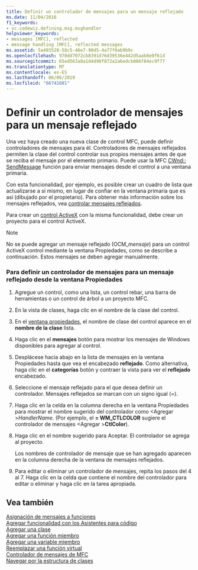 ```yaml
---
title: Definir un controlador de mensajes para un mensaje reflejado
ms.date: 11/04/2016
f1_keywords:
- vc.codewiz.defining.msg.msghandler
helpviewer_keywords:
- messages [MFC], reflected
- message handling [MFC], reflected messages
ms.assetid: 5a403528-58c5-46e7-90d5-4a77f0ab9b9c
ms.openlocfilehash: 970dd7072cb8391d76d39536e442d5aab8e0f61d
ms.sourcegitcommit: 65ed563a8a1d4d90f872a2a6edcb086f84ec9f77
ms.translationtype: MT
ms.contentlocale: es-ES
ms.lasthandoff: 06/06/2019
ms.locfileid: "66741601"
---
```

# <a name="defining-a-message-handler-for-a-reflected-message"></a>Definir un controlador de mensajes para un mensaje reflejado

Una vez haya creado una nueva clase de control MFC, puede definir controladores de mensajes para él. Controladores de mensajes reflejados permiten la clase del control controlar sus propios mensajes antes de que se reciba el mensaje por el elemento primario. Puede usar la MFC [CWnd:: SendMessage](../../mfc/reference/cwnd-class.md#sendmessage) función para enviar mensajes desde el control a una ventana primaria.

Con esta funcionalidad, por ejemplo, es posible crear un cuadro de lista que actualizarse a sí mismo, en lugar de confiar en la ventana primaria que es así (dibujado por el propietario). Para obtener más información sobre los mensajes reflejados, vea [controlar mensajes reflejados](../../mfc/handling-reflected-messages.md).

Para crear un [control ActiveX](../../mfc/activex-controls-on-the-internet.md) con la misma funcionalidad, debe crear un proyecto para el control ActiveX.

> [!NOTE]
>  No se puede agregar un mensaje reflejado (OCM_*mensaje*) para un control ActiveX control mediante la ventana Propiedades, como se describe a continuación. Estos mensajes se deben agregar manualmente.

### <a name="to-define-a-message-handler-for-a-reflected-message-from-the-properties-window"></a>Para definir un controlador de mensajes para un mensaje reflejado desde la ventana Propiedades

1. Agregue un control, como una lista, un control rebar, una barra de herramientas o un control de árbol a un proyecto MFC.

1. En la vista de clases, haga clic en el nombre de la clase del control.

1. En el [ventana propiedades](/visualstudio/ide/reference/properties-window), el nombre de clase del control aparece en el **nombre de la clase** lista.

1. Haga clic en el **mensajes** botón para mostrar los mensajes de Windows disponibles para agregar al control.

1. Desplácese hacia abajo en la lista de mensajes en la ventana Propiedades hasta que vea el encabezado **reflejado**. Como alternativa, haga clic en el **categorías** botón y contraer la vista para ver el **reflejado** encabezado.

1. Seleccione el mensaje reflejado para el que desea definir un controlador. Mensajes reflejados se marcan con un signo igual (=).

1. Haga clic en la celda en la columna derecha en la ventana Propiedades para mostrar el nombre sugerido del controlador como \<Agregar >*HandlerName*. (Por ejemplo, el **= WM_CTLCOLOR** sugiere el controlador de mensajes \<Agregar >**CtlColor**).

1. Haga clic en el nombre sugerido para Aceptar. El controlador se agrega al proyecto.

   Los nombres de controlador de mensaje que se han agregado aparecen en la columna derecha de la ventana de mensajes reflejados.

9. Para editar o eliminar un controlador de mensajes, repita los pasos del 4 al 7. Haga clic en la celda que contiene el nombre del controlador para editar o eliminar y haga clic en la tarea apropiada.

## <a name="see-also"></a>Vea también

[Asignación de mensajes a funciones](../../mfc/reference/mapping-messages-to-functions.md)<br/>
[Agregar funcionalidad con los Asistentes para código](../../ide/adding-functionality-with-code-wizards-cpp.md)<br/>
[Agregar una clase](../../ide/adding-a-class-visual-cpp.md)<br/>
[Agregar una función miembro](../../ide/adding-a-member-function-visual-cpp.md)<br/>
[Agregar una variable miembro](../../ide/adding-a-member-variable-visual-cpp.md)<br/>
[Reemplazar una función virtual](../../ide/overriding-a-virtual-function-visual-cpp.md)<br/>
[Controlador de mensajes de MFC](../../mfc/reference/adding-an-mfc-message-handler.md)<br/>
[Navegar por la estructura de clases](../../ide/navigate-code-cpp.md)
